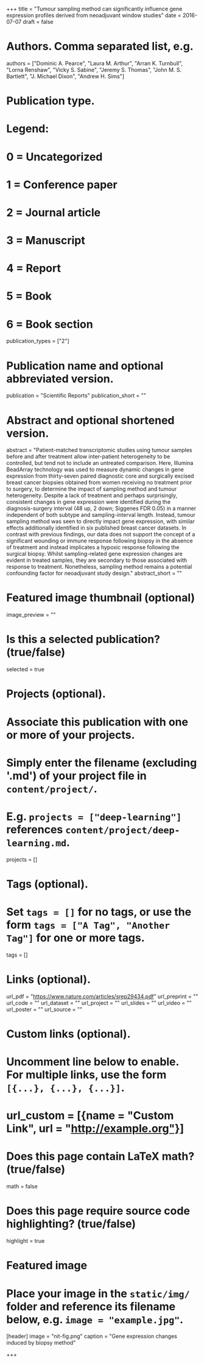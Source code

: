+++
title = "Tumour sampling method can significantly influence gene expression profiles derived from neoadjuvant window studies"
date = 2016-07-07
draft = false

# Authors. Comma separated list, e.g. 
authors = ["Dominic A. Pearce", "Laura M. Arthur", "Arran K. Turnbull", "Lorna Renshaw", "Vicky S. Sabine", "Jeremy S. Thomas", "John M. S. Bartlett", "J. Michael Dixon", "Andrew H. Sims"]

# Publication type.
# Legend:
# 0 = Uncategorized
# 1 = Conference paper
# 2 = Journal article
# 3 = Manuscript
# 4 = Report
# 5 = Book
# 6 = Book section
publication_types = ["2"]

# Publication name and optional abbreviated version.
publication = "Scientific Reports"
publication_short = ""

# Abstract and optional shortened version.
abstract = "Patient-matched transcriptomic studies using tumour samples before and after treatment allow inter-patient heterogeneity to be controlled, but tend not to include an untreated comparison. Here, Illumina BeadArray technology was used to measure dynamic changes in gene expression from thirty-seven paired diagnostic core and surgically excised breast cancer biopsies obtained from women receiving no treatment prior to surgery, to determine the impact of sampling method and tumour heterogeneity. Despite a lack of treatment and perhaps surprisingly, consistent changes in gene expression were identified during the diagnosis-surgery interval (48 up, 2 down; Siggenes FDR 0.05) in a manner independent of both subtype and sampling-interval length. Instead, tumour sampling method was seen to directly impact gene expression, with similar effects additionally identified in six published breast cancer datasets. In contrast with previous findings, our data does not support the concept of a significant wounding or immune response following biopsy in the absence of treatment and instead implicates a hypoxic response following the surgical biopsy. Whilst sampling-related gene expression changes are evident in treated samples, they are secondary to those associated with response to treatment. Nonetheless, sampling method remains a potential confounding factor for neoadjuvant study design."
abstract_short = ""

# Featured image thumbnail (optional)
image_preview = ""

# Is this a selected publication? (true/false)
selected = true

# Projects (optional).
#   Associate this publication with one or more of your projects.
#   Simply enter the filename (excluding '.md') of your project file in `content/project/`.
#   E.g. `projects = ["deep-learning"]` references `content/project/deep-learning.md`.
projects = []

# Tags (optional).
#   Set `tags = []` for no tags, or use the form `tags = ["A Tag", "Another Tag"]` for one or more tags.
tags = []

# Links (optional).
url_pdf = "https://www.nature.com/articles/srep29434.pdf"
url_preprint = ""
url_code = ""
url_dataset = ""
url_project = ""
url_slides = ""
url_video = ""
url_poster = ""
url_source = ""

# Custom links (optional).
#   Uncomment line below to enable. For multiple links, use the form `[{...}, {...}, {...}]`.
# url_custom = [{name = "Custom Link", url = "http://example.org"}]

# Does this page contain LaTeX math? (true/false)
math = false

# Does this page require source code highlighting? (true/false)
highlight = true

# Featured image
# Place your image in the `static/img/` folder and reference its filename below, e.g. `image = "example.jpg"`.
[header]
image = "nit-fig.png"
caption = "Gene expression changes induced by biopsy method"

+++
